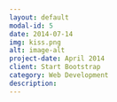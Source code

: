 ```yaml
---
layout: default
modal-id: 5
date: 2014-07-14
img: kiss.png
alt: image-alt
project-date: April 2014
client: Start Bootstrap
category: Web Development
description: 
---
```


